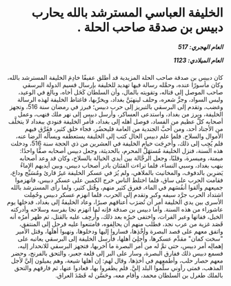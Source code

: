 <h1 dir="rtl">الخليفة العباسي المسترشد بالله يحارب دبيس بن صدقة صاحب الحلة .</h1>

<h5 dir="rtl">العام الهجري:  517

العام الميلادي: 1123

</h5>

<p dir="rtl">كان دبيس بن صدقة صاحب الحلة المزيدية قد أطلق عفيفًا خادِمَ الخليفة المسترشد بالله، وكان مأسورًا عنده، وحمَّله رسالة فيها تهديد للخليفة بإرسال قسيم الدولة البرسقي صاحب الموصل إلى قتاله، وتقويته بالمال، وأن السلطان كَحَل أخاه، وبالغ في الوعيد، ولبس السواد، وجزَّ شعره، وحلف لينهبَنَّ بغداد، ويخرِّبها، فاغتاظ الخليفة لهذه الرسالة وغضب، وتقدم إلى البرسقي بالتبريز إلى حرب دبيس؛ فبرز في رمضان سنة 516، وتجهز الخليفة، وبرز من بغداد، واستدعى العساكر، وأرسل دبيس إلى نهر ملك فنهب، وعمل أصحابه كلَّ عظيم من الفساد، فوصل أهله إلى بغداد، فأمر الخليفة فنودي ببغداد لا يتخلَّف من الأجناد أحد، ومن أحبَّ الجندية من العامة فليحضُر، فجاء خلق كثير، ففَرَّق فيهم الأموال والسلاح. فلما علم دبيس الحال كتب إلى الخليفة يستعطفه ويسألُه الرضا عنه، فلم يُجِب إلى ذلك، وأُخرِجَت خيام الخليفة في العشرين من ذي الحجة سنة 516، ودخلت هذه السنة، فنزل الخليفة مُستهَلَّ المحرم، بالحديثة، وجعل دبيس أصحابه صفًّا واحدًا: ميمنة، وميسرة، وقلبًا، وجعل الرجَّالة بين أيدي الخيالة بالسلاح، وكان قد وعد أصحابه بنهب بغداد، وسبي النساء، فلما تراءت الفئتان بادر أصحاب دبيس، وبين أيديهم الإماءُ يَضرِبن بالدفوف، والمخانيث بالملاهي، ولم يُرَ في عسكر الخليفة غيرُ قارئ ومُسَبِّح وداع، فقامت الحرب على ساق، فلما اختلط الناس خرج الكمين على عسكر دبيس، فانهزموا جميعهم وألقوا أنفُسَهم في الماء، فغرق كثير منهم، وقُتل كثير، ولما رأى المسترشد بالله اشتداد الحرب جرَّد سيفه وكبر وتقدم إلى الحرب، فلما انهزم عسكر دبيس وحُمِلت الأسرى بين يدي الخليفة أمر أن تُضرَب أعناقهم صبرًا، وعاد الخليفةُ إلى بغداد، فدخلها يوم عاشوراء من هذه السنة. وأما دبيس بن صدقة فإنه لما انهزم نجا بفرسه وسلاحه وأدركته الخيل، ففاتها وعبر الفرات، واختفى خبرُه بعد ذلك، وأُرجِف عليه بالقتل، ثم ظهر أمرُه أنه قَصَد غزية من عرب نجد، فطلب منهم أن يحالِفوه، فامتنعوا عليه فرحل إلى المنتفق، واتفق معهم على قصد البصرة وأخْذِها، فساروا إليها ودخلوها، ونهبوا أهلَها، وقتل الأمير "سخت كمان" مقدَّم عسكرها، وأُجلِيَ أهلها، فأرسل الخليفة إلى البرسقي يعاتبه على إهمالِه أمر دبيس، حتى تمَّ له من أمر البصرة ما أخربها، فتجهز البرسقي للانحدار إليه، فسمع دبيس ذلك ففارق البصرة، وسار على البر إلى قلعة جعبر، والتحق بالفرنج، وحضر معهم حصار حلب، وأطمعهم في أخذِها، وقال لهم: إن أهلها شيعة، وهم يميلون إليَّ لأجل المذهب، فمتى رأوني سلَّموا البلد إليَّ. فلم يظفروا بها، فعادوا عنها، ثم فارقهم والتحق بالملك طغرل بن السلطان محمد، وأقام معه، وحَسَّن له قَصْدَ العراق.</p></br>
